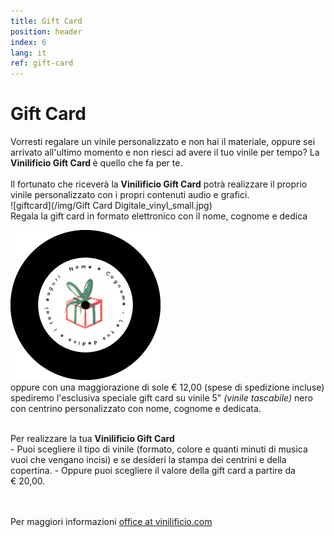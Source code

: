 ```yaml
---
title: Gift Card
position: header
index: 6
lang: it
ref: gift-card
---
```


# Gift Card

Vorresti regalare un vinile personalizzato e non hai il materiale, oppure sei arrivato all'ultimo momento e non riesci ad avere il tuo vinile per tempo?
La <b>Vinilificio Gift Card </b> è quello che fa per te.<br><br>
Il fortunato che riceverà la <b>Vinilificio Gift Card</b> potrà realizzare il proprio vinile personalizzato con i propri contenuti audio e grafici.
<br>
![giftcard](/img/Gift Card Digitale_vinyl_small.jpg)
<br>
Regala la gift card in formato elettronico con il nome, cognome e dedica<br>

![giftcardvinile](/img/vinyl_gift_card_small.jpg)
<br>
oppure con una maggiorazione di sole € 12,00 (spese di spedizione incluse) spediremo l'esclusiva speciale gift card su vinile 5" <i>(vinile tascabile)</i> nero con centrino personalizzato con nome, cognome e dedicata. 



<br>
Per realizzare la tua <b>Vinilificio Gift Card</b><br>
- Puoi scegliere il tipo di vinile (formato, colore e quanti minuti di musica vuoi che vengano incisi) e se desideri la stampa dei centrini e della copertina.
- Oppure puoi scegliere il valore della gift card a partire da € 20,00.<br>

<br><br>
Per maggiori informazioni <a href="mailto:office@vinilificio.com">office at vinilificio.com</a>
